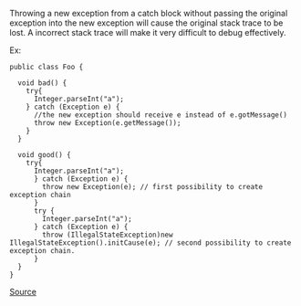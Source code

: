 Throwing a new exception from a catch block without passing the original exception into the new exception will cause the original stack trace to be lost.
A incorrect stack trace will make it very difficult to debug effectively.

Ex:

```
public class Foo {

  void bad() {
    try{
      Integer.parseInt("a");
    } catch (Exception e) {
      //the new exception should receive e instead of e.gotMessage()
      throw new Exception(e.getMessage());
    }
  }

  void good() {
    try{
      Integer.parseInt("a");
      } catch (Exception e) {
        throw new Exception(e); // first possibility to create exception chain
      }
      try {
        Integer.parseInt("a");
      } catch (Exception e) {
        throw (IllegalStateException)new IllegalStateException().initCause(e); // second possibility to create exception chain.
      }
  }
}
```

[Source](http://pmd.sourceforge.net/pmd-5.3.2/pmd-java/rules/java/design.html#PreserveStackTrace)
